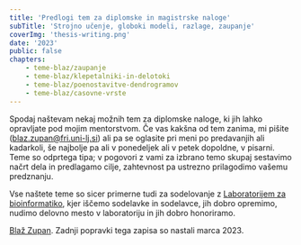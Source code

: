 ```yaml
---
title: 'Predlogi tem za diplomske in magistrske naloge'
subTitle: 'Strojno učenje, globoki modeli, razlage, zaupanje'
coverImg: 'thesis-writing.png'
date: '2023'
public: false
chapters: 
    - teme-blaz/zaupanje
    - teme-blaz/klepetalniki-in-delotoki
    - teme-blaz/poenostavitve-dendrogramov
    - teme-blaz/casovne-vrste
---
```


Spodaj naštevam nekaj možnih tem za diplomske naloge, ki jih lahko opravljate pod mojim mentorstvom. Če vas kakšna od tem zanima, mi pišite (blaz.zupan@fri.uni-lj.si) ali pa se oglasite pri meni po predavanjih ali kadarkoli, še najbolje pa ali v ponedeljek ali v petek dopoldne, v pisarni. Teme so odprtega tipa; v pogovori z vami za izbrano temo skupaj sestavimo načrt dela in predlagamo cilje, zahtevnost pa ustrezno prilagodimo vašemu predznanju.

Vse naštete teme so sicer primerne tudi za sodelovanje z [Laboratorijem za bioinformatiko](http://biolab.si), kjer iščemo sodelavke in sodelavce, jih dobro opremimo, nudimo delovno mesto v laboratoriju in jih dobro honoriramo.

[Blaž Zupan](https://fri.uni-lj.si/sl/o-fakulteti/osebje/blaz-zupan). Zadnji popravki tega zapisa so nastali marca 2023.